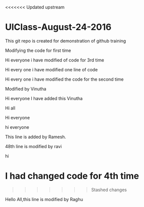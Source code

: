 <<<<<<< Updated upstream
# UIClass-August-24-2016
This git repo is created for demonstration of github training





Modifying the code for first time




Hi everyone i have modified of code for 3rd time


 


Hi every one i  have modified one line of code

Hi every one i have modified the code for the second time

Modified by Vinutha 


Hi everyone I have added this Vinutha

Hi all 

Hi everyone

hi everyone 








This line is added by Ramesh.


















48th line is modified by ravi

hi 


I had changed code for 4th time
=======
>>>>>>> Stashed changes


Hello All,this line is modified by Raghu

